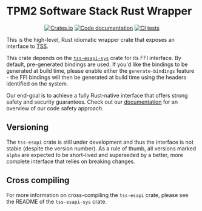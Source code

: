 <!--
  -- Copyright 2021 Contributors to the Parsec project.
  -- SPDX-License-Identifier: Apache-2.0
--->

# TPM2 Software Stack Rust Wrapper 

<p align="center">
  <a href="https://crates.io/crates/tss-esapi"><img alt="Crates.io" src="https://img.shields.io/crates/v/tss-esapi"></a>
  <a href="https://docs.rs/tss-esapi"><img src="https://docs.rs/tss-esapi/badge.svg" alt="Code documentation"/></a>
  <a href="https://github.com/parallaxsecond/rust-tss-esapi/actions?query=workflow%3A%22Continuous+Integration%22"><img src="https://github.com/parallaxsecond/rust-tss-esapi/workflows/Continuous%20Integration/badge.svg" alt="CI tests"/></a>
</p>

This is the high-level, Rust idiomatic wrapper crate that exposes an interface 
to [TSS](https://github.com/tpm2-software/tpm2-tss).

This crate depends on the [`tss-esapi-sys`](../tss-esapi-sys/) crate for its
FFI interface. By default, pre-generated bindings are used. If you'd like the
bindings to be generated at build time, please enable either the 
`generate-bindings` feature - the FFI bindings will then be generated at build
time using the headers identified on the system.

Our end-goal is to achieve a fully Rust-native interface that offers strong safety and security guarantees. Check out our [documentation](https://docs.rs/tss-esapi/*/tss_esapi/#notes-on-code-safety) for an overview of our code safety approach.

## Versioning

The `tss-esapi` crate is still under development and thus the interface is not stable (despite the version number). As a rule of thumb, all versions marked `alpha` are expected to be short-lived and superseded by a better, more complete interface that relies on breaking changes.

## Cross compiling

For more information on cross-compiling the `tss-esapi` crate, please see the README of the `tss-esapi-sys` crate.
